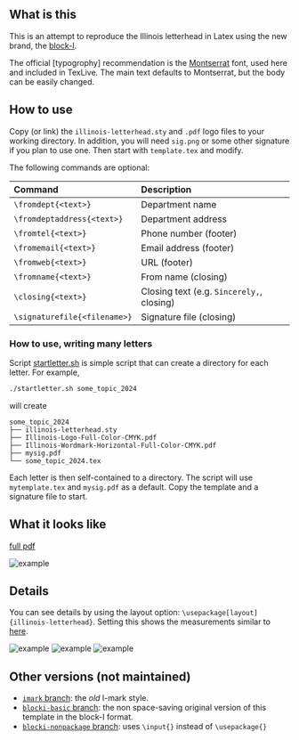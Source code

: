 ## What is this

This is an attempt to reproduce the Illinois letterhead in Latex using the new brand, the [block-I](https://marketing.illinois.edu/design/logo).

The official [typogrophy] recommendation is the
[Montserrat](https://ctan.org/tex-archive/fonts/montserrat?lang=en) font,  used
here and included in TexLive.  The main text defaults to Montserrat,
but the body can be easily changed.

## How to use

Copy (or link) the `illinois-letterhead.sty` and `.pdf` logo files to your working directory.  In addition, you will need `sig.png` or some other signature if you plan to use one.  Then start with `template.tex` and modify.

The following commands are optional:

| Command                      | Description                               |
| :------                      | :------                                   |
| `\fromdept{<text>}`          | Department name                           |
| `\fromdeptaddress{<text>}`   | Department address                        |
| `\fromtel{<text>}`           | Phone number (footer)                     |
| `\fromemail{<text>}`         | Email address (footer)                    |
| `\fromweb{<text>}`           | URL (footer)                              |
| `\fromname{<text>}`          | From name (closing)                       |
| `\closing{<text>}`           | Closing text (e.g. `Sincerely,`, closing) |
| `\signaturefile{<filename>}` | Signature file (closing)                  |

### How to use, writing many letters

Script [startletter.sh](./startletter.sh) is simple script that can create a directory
for each letter. For example,
```bash
./startletter.sh some_topic_2024
```
will create
```
some_topic_2024
├── illinois-letterhead.sty
├── Illinois-Logo-Full-Color-CMYK.pdf
├── Illinois-Wordmark-Horizontal-Full-Color-CMYK.pdf
├── mysig.pdf
└── some_topic_2024.tex
```

Each letter is then self-contained to a directory.
The script will use `mytemplate.tex` and `mysig.pdf` as a default.  Copy the template and a signature file to start.

## What it looks like

[full pdf](./example/example.pdf)

![example](./example/example.png "example")

## Details

You can see details by using the layout option: `\usepackage[layout]{illinois-letterhead}`.  Setting this shows the measurements similar to [here](https://creativeservices.illinois.edu/brand/pdf/stationery/letterhead.pdf).

![example](./example/example-layout-0.png "example")
![example](./example/example-layout-1.png "example")
![example](./example/example-layout-2.png "example")

## Other versions (not maintained)

- [`imark` branch](https://github.com/lukeolson/illinois-letterhead/tree/imark): the *old* I-mark style.
- [`blocki-basic` branch](https://github.com/lukeolson/illinois-letterhead/tree/blocki-basic): the non space-saving original version of this template in the block-I format.
- [`blocki-nonpackage` branch](https://github.com/lukeolson/illinois-letterhead/tree/blocki-nonpackage): uses `\input{}` instead of `\usepackage{}`

